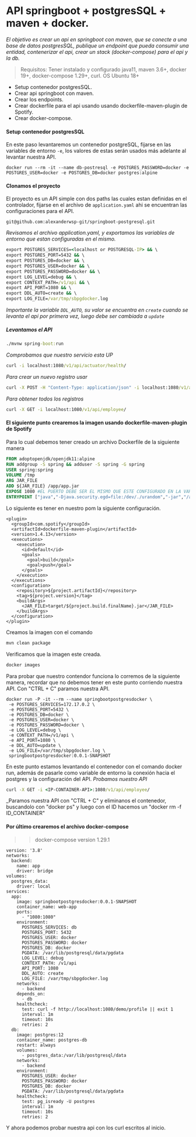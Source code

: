 # API springboot + postgresSQL + maven + docker.

_El objetivo es crear un api en springboot con maven, que se conecte a una base de datos postgresSQL, publique un endpoint que pueda consumir una entidad, contenerizar el api, crear un stack (docker-compose) para el api y la db._

> Requisitos:
Tener instalado y configurado java11, maven 3.6+, docker 19+, docker-compose 1.29+, curl.
OS Ubuntu 18+

- Setup contenedor postgresSQL.
- Crear api springboot con maven.
- Crear los endpoints.
- Crear dockerfile para el api usando usando dockerfile-maven-plugin de Spotify.
- Crear docker-compose.

#### Setup contenedor postgresSQL
En este paso levantaremos un contenedor postgreSQL, fijarse en las variables de entorno `-e`, los valores de estas serán usados más adelante al levantar nuestra API.
```docker
docker run --rm -it --name db-postresql -e POSTGRES_PASSWORD=docker -e POSTGRES_USER=docker -e POSTGRES_DB=docker postgres:alpine
```
#### Clonamos el proyecto
El proyecto es un API simple con dos paths las cuales estan definidas en el controlador, fijarse en el archivo de `application.yaml` ahi se encuentran las configuraciones para el API.
```git
git@github.com:alexanderwsp-git/springboot-postgresql.git
```
_Revisamos el archivo application.yaml, y exportamos las variables de entorno que estan configuradas en el mismo._
```cmd
export POSTGRES_SERVICES=<localhost or POSTGRESQL-IP> && \
export POSTGRES_PORT=5432 && \
export POSTGRES_DB=docker && \
export POSTGRES_USER=docker && \
export POSTGRES_PASSWORD=docker && \
export LOG_LEVEL=debug && \
export CONTEXT_PATH=/v1/api && \
export API_PORT=1080 && \
export DDL_AUTO=create && \
export LOG_FILE=/var/tmp/sbpgdocker.log
```
_Importante la variable `DDL_AUTO`, su valor se encuentra en `create` cuando se levanta el api por primera vez, luego debe ser cambiada a `update`_
##### _Levantamos el API_
```cmd
./mvnw spring-boot:run
```
_Comprobamos que nuestro servicio esta UP_
```cmd
curl -i localhost:1080/v1/api/actuator/health/
```
_Para crear un nuevo registro usar_
```cmd
curl -X POST -H "Content-Type: application/json" -i localhost:1080/v1/api/employee/ -d '{"name":"Other", "age":"31"}'
```
_Para obtener todos los registros_
```cmd
curl -X GET -i localhost:1080/v1/api/employee/
```
#### El siguiente punto crearemos la imagen usando dockerfile-maven-plugin de Spotify
Para lo cual debemos tener creado un archivo Dockerfile de la siguiente manera
```Dockerfile
FROM adoptopenjdk/openjdk11:alpine
RUN addgroup -S spring && adduser -S spring -G spring
USER spring:spring
VOLUME /tmp
ARG JAR_FILE
ADD ${JAR_FILE} /app/app.jar
EXPOSE 1080 #EL PUERTO DEBE SER EL MISMO QUE ESTE CONFIGURADO EN LA VARIABLE API_PORT
ENTRYPOINT ["java","-Djava.security.egd=file:/dev/./urandom","-jar","/app/app.jar"]
```
Lo siguiente es tener en nuestro pom la siguiente configuración.
```pom
<plugin>
  <groupId>com.spotify</groupId>
  <artifactId>dockerfile-maven-plugin</artifactId>
  <version>1.4.13</version>
  <executions>
    <execution>
      <id>default</id>
      <goals>
        <goal>build</goal>
        <goal>push</goal>
      </goals>
    </execution>
  </executions>
  <configuration>
    <repository>${project.artifactId}</repository>
    <tag>${project.version}</tag>
    <buildArgs>
      <JAR_FILE>target/${project.build.finalName}.jar</JAR_FILE>
    </buildArgs>
  </configuration>
</plugin>
```
Creamos la imagen con el comando
```cmd
mvn clean package
```
Verificamos que la imagen este creada.
```cmd
docker images
```
Para probar que nuestro contendor funciona lo corremos de la siguiente manera, recordar que no debemos tener en este punto corriendo nuestra API. Con "CTRL + C" paramos nuestra API.
```docker
docker run -P -it --rm --name springbootpostgresdocker \
 -e POSTGRES_SERVICES=172.17.0.2 \
 -e POSTGRES_PORT=5432 \
 -e POSTGRES_DB=docker \
 -e POSTGRES_USER=docker \
 -e POSTGRES_PASSWORD=docker \
 -e LOG_LEVEL=debug \
 -e CONTEXT_PATH=/v1/api \
 -e API_PORT=1080 \
 -e DDL_AUTO=update \
 -e LOG_FILE=/var/tmp/sbpgdocker.log \
 springbootpostgresdocker:0.0.1-SNAPSHOT
 ```
 En este punto estamos levantando el contenedor con el comando docker run, además de pasarle como variable de entorno la conexión hacia el postgres y la configuración del API.
_Probamos nuestro API_
```cmd
curl -X GET -i <IP-CONTAINER-API>:1080/v1/api/employee/
```
_Paramos nuestra API con "CTRL + C" y eliminanos el contenedor, buscandolo con "docker ps" y luego con el ID hacemos un "docker rm -f ID_CONTAINER"
#### Por último crearemos el archivo docker-compose
>> docker-compose version 1.29.1
```
version: '3.8'
networks:
  backend:
    name: app
    driver: bridge
volumes:
  postgres_data:
    driver: local
services:
  app:
    image: springbootpostgresdocker:0.0.1-SNAPSHOT
    container_name: web-app
    ports:
      - "1080:1080"
    environment:
      POSTGRES_SERVICES: db
      POSTGRES_PORT: 5432
      POSTGRES_USER: docker
      POSTGRES_PASSWORD: docker
      POSTGRES_DB: docker
      PGDATA: /var/lib/postgresql/data/pgdata
      LOG_LEVEL: debug
      CONTEXT_PATH: /v1/api
      API_PORT: 1080
      DDL_AUTO: create
      LOG_FILE: /var/tmp/sbpgdocker.log
    networks:
      - backend
    depends_on:
      - db
    healthcheck:
      test: curl -f http://localhost:1080/demo/profile || exit 1
      interval: 1m
      timeout: 10s
      retries: 2
  db:
    image: postgres:12
    container_name: postgres-db
    restart: always
    volumes:
      - postgres_data:/var/lib/postgresql/data
    networks:
      - backend
    environment:
      POSTGRES_USER: docker
      POSTGRES_PASSWORD: docker
      POSTGRES_DB: docker
      PGDATA: /var/lib/postgresql/data/pgdata
    healthcheck:
      test: pg_isready -U postgres
      interval: 1m
      timeout: 10s
      retries: 2
```
Y ahora podemos probar nuestra api con los curl escritos al inicio.
